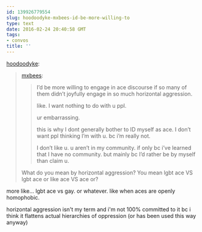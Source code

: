```yaml
---
id: 139926779554
slug: hoodoodyke-mxbees-id-be-more-willing-to
type: text
date: 2016-02-24 20:40:58 GMT
tags:
- convos
title: ''
---
```

<p><a class="tumblr_blog" href="http://hoodoodyke.tumblr.com/post/139919728949">hoodoodyke</a>:</p>
<blockquote>
<p><a class="tumblr_blog" href="http://mxbees.tumblr.com/post/139878667944">mxbees</a>:</p>
<blockquote>
<p>I’d be more willing to engage in ace discourse if so many of them didn’t joyfully engage in so much horizontal aggression. </p>

<p>like. I want nothing to do with u ppl. </p>

<p>ur embarrassing. </p>

<p>this is why I dont generally bother to ID myself as ace. I don’t want ppl thinking I’m with u. bc i’m really not. </p>

<p>I don’t like u. u aren’t in my community. if only bc i’ve learned that I have no community. but mainly bc I’d rather be by myself than claim u.</p>
</blockquote>
<p>What do you mean by horizontal aggression? You mean lgbt ace VS lgbt ace or like ace VS ace or?</p>
</blockquote>

more like... lgbt ace vs gay. or whatever. like when aces are openly homophobic. 

horizontal aggression isn't my term and i'm not 100% committed to it bc i think it flattens actual hierarchies of oppression (or has been used this way anyway)